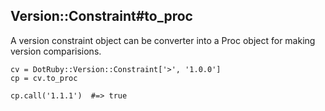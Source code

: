 ## Version::Constraint#to_proc

A version constraint object can be converter into a Proc object
for making version comparisions.

    cv = DotRuby::Version::Constraint['>', '1.0.0']
    cp = cv.to_proc

    cp.call('1.1.1')  #=> true


